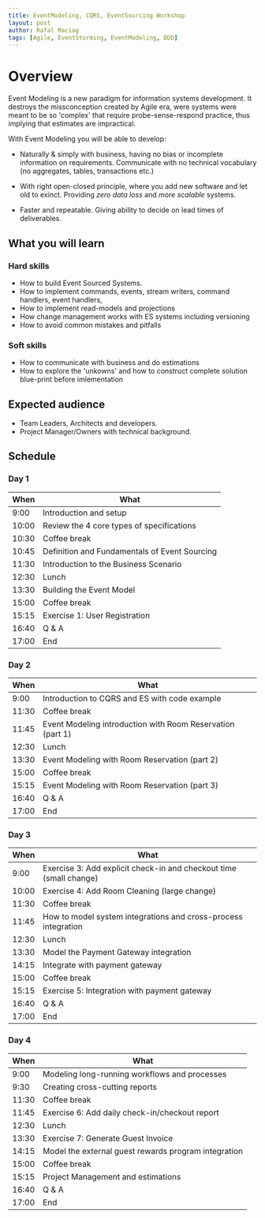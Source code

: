 ```yaml
---
title: EventModeling, CQRS, EventSourcing Workshop
layout: post
author: Rafal Maciag
tags: [Agile, EventStorming, EventModeling, DDD]
---
```


# Overview

Event Modeling is a new paradigm for information systems development. It destroys the missconception created by Agile era, were systems were meant to be so 'complex' that require probe-sense-respond practice, thus implying that estimates are impractical.

With Event Modeling you will be able to develop:

* Naturally & simply with business, having no bias or incomplete information on requirements. Communicate with no technical vocabulary (no aggregates, tables, transactions etc.)

* With right open-closed principle, where you add new software and let old to exinct. Providing *zero data loss* and *more scalable* systems.

* Faster and repeatable. Giving ability to decide on lead times of deliverables.

## What you will learn

### Hard skills

* How to build Event Sourced Systems.
* How to implement commands, events, stream writers, command handlers, event handlers,
* How to implement read-models and projections
* How change management works with ES systems including versioning
* How to avoid common mistakes and pitfalls

### Soft skills

* How to communicate with business and do estimations
* How to explore the 'unkowns' and how to construct complete solution blue-print before imlementation

## Expected audience

* Team Leaders, Architects and developers.
* Project Manager/Owners with technical background.

## Schedule

### Day 1

| When | What |
| --- | --- |
| 9:00 | Introduction and setup |
| 10:00 | Review the 4 core types of specifications |
| 10:30 | Coffee break |
| 10:45 | Definition and Fundamentals of Event Sourcing |
| 11:30 | Introduction to the Business Scenario |
| 12:30 | Lunch |
| 13:30 | Building the Event Model |
| 15:00 | Coffee break |
| 15:15 | Exercise 1: User Registration |
| 16:40 | Q & A |
| 17:00 | End |

### Day 2

| When | What |
| --- | --- |
| 9:00 | Introduction to CQRS and ES with code example |
| 11:30 | Coffee break |
| 11:45 | Event Modeling introduction with Room Reservation (part 1) |
| 12:30 | Lunch |
| 13:30 | Event Modeling with Room Reservation (part 2)
| 15:00 | Coffee break |
| 15:15 | Event Modeling with Room Reservation (part 3) |
| 16:40 | Q & A |
| 17:00 | End |

### Day 3

| When | What |
| --- | --- |
| 9:00 | Exercise 3: Add explicit check-in and checkout time (small change) |
| 10:00 | Exercise 4: Add Room Cleaning (large change) |
| 11:30 | Coffee break |
| 11:45 | How to model system integrations and cross-process integration |
| 12:30 | Lunch |
| 13:30 | Model the Payment Gateway integration
| 14:15 | Integrate with payment gateway |
| 15:00 | Coffee break |
| 15:15 | Exercise 5: Integration with payment gateway |
| 16:40 | Q & A |
| 17:00 | End |

### Day 4

| When | What |
| --- | --- |
| 9:00 | Modeling long-running workflows and processes |
| 9:30 | Creating cross-cutting reports |
| 11:30 | Coffee break |
| 11:45 | Exercise 6: Add daily check-in/checkout report |
| 12:30 | Lunch |
| 13:30 | Exercise 7: Generate Guest Invoice |
| 14:15 | Model the external guest rewards program integration |
| 15:00 | Coffee break |
| 15:15 | Project Management and estimations |
| 16:40 | Q & A |
| 17:00 | End |